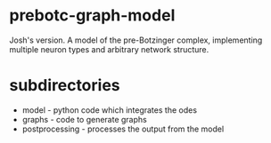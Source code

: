 prebotc-graph-model
===================

Josh's version.
A model of the pre-Botzinger complex, implementing multiple neuron types and arbitrary network structure.

subdirectories
==============
* model - python code which integrates the odes
* graphs - code to generate graphs
* postprocessing - processes the output from the model
